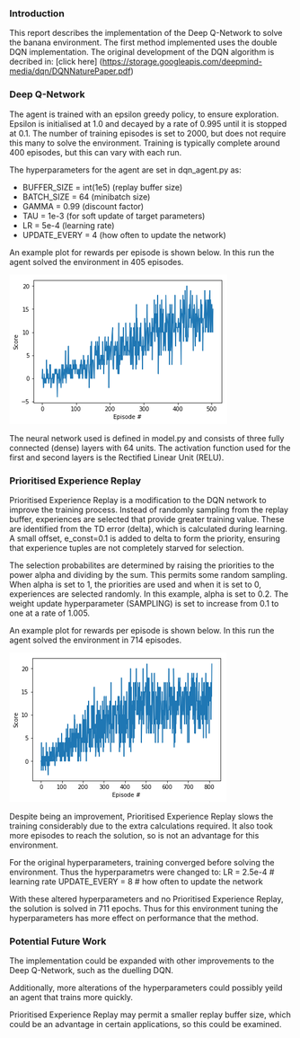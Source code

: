 [//]: # (Image References)

[image1]: dqn.png "DQN Rewards"
[image2]: dqn_PER.png "DQN Rewards"


### Introduction

This report describes the implementation of the Deep Q-Network to solve the banana environment. The first method implemented uses the double DQN implementation. The original development of the DQN algorithm is decribed in: [click here] (https://storage.googleapis.com/deepmind-media/dqn/DQNNaturePaper.pdf)

### Deep Q-Network

The agent is trained with an epsilon greedy policy, to ensure exploration. Epsilon is initialised at 1.0 and decayed by a rate of 0.995 until it is stopped at 0.1. The number of training episodes is set to 2000, but does not require this many to solve the environment. Training is typically complete around 400 episodes, but this can vary with each run.

The hyperparameters for the agent are set in dqn_agent.py as:
* BUFFER_SIZE = int(1e5)  (replay buffer size)
* BATCH_SIZE = 64         (minibatch size)
* GAMMA = 0.99            (discount factor)
* TAU = 1e-3              (for soft update of target parameters)
* LR = 5e-4               (learning rate)
* UPDATE_EVERY = 4        (how often to update the network)

An example plot for rewards per episode is shown below. In this run the agent solved the environment in 405 episodes.

![DQN Rewards][image1]

The neural network used is defined in model.py and consists of three fully connected (dense) layers with 64 units. The activation function used for the first and second layers is the Rectified Linear Unit (RELU).

### Prioritised Experience Replay

Prioritised Experience Replay is a modification to the DQN network to improve the training process. Instead of randomly sampling from the replay buffer, experiences are selected that provide greater training value. These are identified from the TD error (delta), which is calculated during learning. A small offset, e_const=0.1 is added to delta to form the priority, ensuring that experience tuples are not completely starved for selection.

The selection probabilites are determined by raising the priorities to the power alpha and dividing by the sum. This permits some random sampling. When alpha is set to 1, the priorities are used and when it is set to 0, experiences are selected randomly. In this example, alpha is set to 0.2. The weight update hyperparameter (SAMPLING) is set to increase from 0.1 to one at a rate of 1.005. 

An example plot for rewards per episode is shown below. In this run the agent solved the environment in 714 episodes.

![DQN_PER Rewards][image2]

Despite being an improvement, Prioritised Experience Replay slows the training considerably due to the extra calculations required. It also took more episodes to reach the solution, so is not an advantage for this environment.

For the original hyperparameters, training converged before solving the environment. Thus the hyperparametrs were changed to:
LR = 2.5e-4             # learning rate 
UPDATE_EVERY = 8        # how often to update the network

With these altered hyperparameters and no Prioritised Experience Replay, the solution is solved in 711 epochs. Thus for this environment tuning the hyperparameters has more effect on performance that the method.

### Potential Future Work
The implementation could be expanded with other improvements to the Deep Q-Network, such as the duelling DQN.

Additionally, more alterations of the hyperparameters could possibly yeild an agent that trains more quickly. 

Prioritised Experience Replay may permit a smaller replay buffer size, which could be an advantage in certain applications, so this could be examined.

